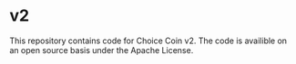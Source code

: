 # v2

This repository contains code for Choice Coin v2. The code is availible on an open source basis under the Apache License.
